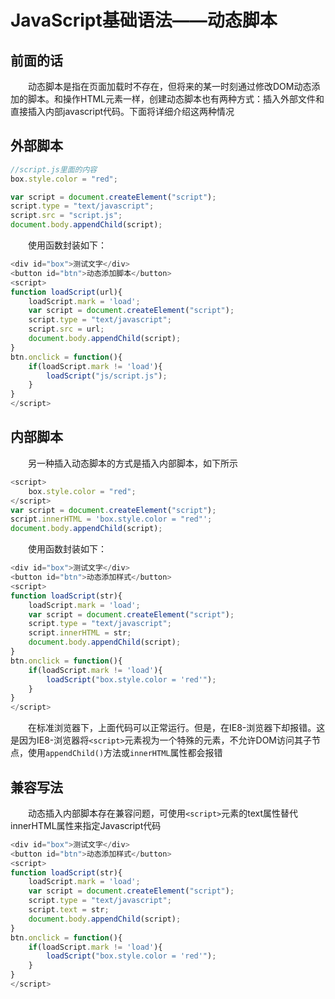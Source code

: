 ﻿# JavaScript基础语法——动态脚本

## 前面的话

　　动态脚本是指在页面加载时不存在，但将来的某一时刻通过修改DOM动态添加的脚本。和操作HTML元素一样，创建动态脚本也有两种方式：插入外部文件和直接插入内部javascript代码。下面将详细介绍这两种情况


## 外部脚本

```javascript
//script.js里面的内容
box.style.color = "red";
```

```javascript
var script = document.createElement("script");
script.type = "text/javascript";
script.src = "script.js";
document.body.appendChild(script);
```

　　使用函数封装如下：

```javascript
<div id="box">测试文字</div>
<button id="btn">动态添加脚本</button>
<script>
function loadScript(url){
    loadScript.mark = 'load';
    var script = document.createElement("script");
    script.type = "text/javascript";
    script.src = url;
    document.body.appendChild(script);
}
btn.onclick = function(){
    if(loadScript.mark != 'load'){
        loadScript("js/script.js");
    }
}
</script>
```

## 内部脚本

　　另一种插入动态脚本的方式是插入内部脚本，如下所示

```javascript
<script>
    box.style.color = "red";
</script>
var script = document.createElement("script");
script.innerHTML = 'box.style.color = "red"';
document.body.appendChild(script);
```

　　使用函数封装如下：

```javascript
<div id="box">测试文字</div>
<button id="btn">动态添加样式</button>
<script>
function loadScript(str){
    loadScript.mark = 'load';
    var script = document.createElement("script");
    script.type = "text/javascript";
    script.innerHTML = str;
    document.body.appendChild(script);
}
btn.onclick = function(){
    if(loadScript.mark != 'load'){
        loadScript("box.style.color = 'red'");
    }
}
</script>
```

　　在标准浏览器下，上面代码可以正常运行。但是，在IE8-浏览器下却报错。这是因为IE8-浏览器将`<script>`元素视为一个特殊的元素，不允许DOM访问其子节点，使用`appendChild()`方法或`innerHTML`属性都会报错

## 兼容写法

　　动态插入内部脚本存在兼容问题，可使用`<script>`元素的text属性替代innerHTML属性来指定Javascript代码

```javascript
<div id="box">测试文字</div>
<button id="btn">动态添加样式</button>
<script>
function loadScript(str){
    loadScript.mark = 'load';
    var script = document.createElement("script");
    script.type = "text/javascript";
    script.text = str;
    document.body.appendChild(script);
}
btn.onclick = function(){
    if(loadScript.mark != 'load'){
        loadScript("box.style.color = 'red'");
    }
}
</script>
```





